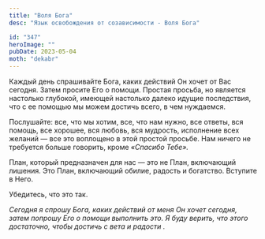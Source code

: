 ```yaml
---
title: "Воля Бога"
desc: "Язык освобождения от созависимости - Воля Бога"

id: "347"
heroImage: ""
pubDate: 2023-05-04
moth: "dekabr"
---
```


Каждый день спрашивайте Бога, каких действий Он хочет от Вас сегодня. Затем
просите Его о помощи. Простая просьба, но является настолько глубокой, имеющей
настолько далеко идущие последствия, что с ее помощью мы можем достичь всего,
в чем нуждаемся.

Послушайте: все, что мы хотим, все, что нам нужно, все ответы, вся помощь, все
хорошее, вся любовь, вся мудрость, исполнение всех желаний — все это воплощено
в этой простой просьбе. Нам ничего не требуется больше говорить, кроме
_«Спасибо_ _Тебе»._

План, который предназначен для нас — это не План, включающий лишения. Это
План, включающий обилие, радость и богатство. Вступите в Него.

Убедитесь, что это так.

_Сегодня_ _я_ _спрошу_ _Бога,_ _каких_ _действий_ _от_ _меня_ _Он_ _хочет_
_сегодня,_ _затем_ _попрошу_ _Его_ _о_ _помощи_ _выполнить_ _это._ _Я_ _буду_
_верить,_ _что_ _этого_ _достаточно,_ _чтобы_ _достичь_ _с_ _вета_ _и_
_радости_ _._
